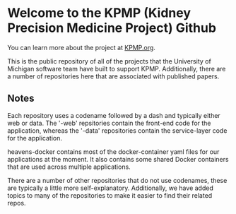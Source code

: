 # Welcome to the KPMP (Kidney Precision Medicine Project) Github

You can learn more about the project at [KPMP.org](http://kpmp.org).

This is the public repository of all of the projects that the University of Michigan software team have built to support KPMP. Additionally, there are a number of repositories here that are associated with published papers.

## Notes
Each repository uses a codename followed by a dash and typically either web or data. The '-web' repsitories contain the front-end code for the application, whereas the '-data' repositories contain the service-layer code for the application.

heavens-docker contains most of the docker-container yaml files for our applications at the moment. It also contains some shared Docker containers that are used across multiple applications.

There are a number of other repositories that do not use codenames, these are typically a little more self-explanatory. Additionally, we have added topics to many of the repositories to make it easier to find their related repos.
